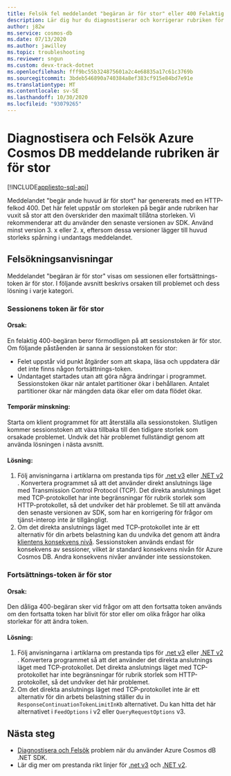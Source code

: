 ```yaml
---
title: Felsök fel meddelandet "begäran är för stor" eller 400 Felaktig begäran i Azure Cosmos DB
description: Lär dig hur du diagnostiserar och korrigerar rubriken för ett stort undantag för begäran.
author: j82w
ms.service: cosmos-db
ms.date: 07/13/2020
ms.author: jawilley
ms.topic: troubleshooting
ms.reviewer: sngun
ms.custom: devx-track-dotnet
ms.openlocfilehash: fff9bc55b324875601a2c4e68835a17c61c3769b
ms.sourcegitcommit: 3bdeb546890a740384a8ef383cf915e84bd7e91e
ms.translationtype: MT
ms.contentlocale: sv-SE
ms.lasthandoff: 10/30/2020
ms.locfileid: "93079265"
---
```

# <a name="diagnose-and-troubleshoot-azure-cosmos-db-request-header-too-large-message"></a>Diagnostisera och Felsök Azure Cosmos DB meddelande rubriken är för stor
[!INCLUDE[appliesto-sql-api](includes/appliesto-sql-api.md)]

Meddelandet "begär ande huvud är för stort" har genererats med en HTTP-felkod 400. Det här felet uppstår om storleken på begär ande rubriken har vuxit så stor att den överskrider den maximalt tillåtna storleken. Vi rekommenderar att du använder den senaste versionen av SDK. Använd minst version 3. x eller 2. x, eftersom dessa versioner lägger till huvud storleks spårning i undantags meddelandet.

## <a name="troubleshooting-steps"></a>Felsökningsanvisningar
Meddelandet "begäran är för stor" visas om sessionen eller fortsättnings-token är för stor. I följande avsnitt beskrivs orsaken till problemet och dess lösning i varje kategori.

### <a name="session-token-is-too-large"></a>Sessionens token är för stor

#### <a name="cause"></a>Orsak:
En felaktig 400-begäran beror förmodligen på att sessionstoken är för stor. Om följande påståenden är sanna är sessionstoken för stor:

* Felet uppstår vid punkt åtgärder som att skapa, läsa och uppdatera där det inte finns någon fortsättnings-token.
* Undantaget startades utan att göra några ändringar i programmet. Sessionstoken ökar när antalet partitioner ökar i behållaren. Antalet partitioner ökar när mängden data ökar eller om data flödet ökar.

#### <a name="temporary-mitigation"></a>Temporär minskning: 
Starta om klient programmet för att återställa alla sessionstoken. Slutligen kommer sessionstoken att växa tillbaka till den tidigare storlek som orsakade problemet. Undvik det här problemet fullständigt genom att använda lösningen i nästa avsnitt.

#### <a name="solution"></a>Lösning:
1. Följ anvisningarna i artiklarna om prestanda tips för [.net v3](performance-tips-dotnet-sdk-v3-sql.md) eller [.NET v2](performance-tips.md) . Konvertera programmet så att det använder direkt anslutnings läge med Transmission Control Protocol (TCP). Det direkta anslutnings läget med TCP-protokollet har inte begränsningar för rubrik storlek som HTTP-protokollet, så det undviker det här problemet. Se till att använda den senaste versionen av SDK, som har en korrigering för frågor om tjänst-interop inte är tillgängligt.
1. Om det direkta anslutnings läget med TCP-protokollet inte är ett alternativ för din arbets belastning kan du undvika det genom att ändra [klientens konsekvens nivå](how-to-manage-consistency.md). Sessionstoken används endast för konsekvens av sessioner, vilket är standard konsekvens nivån för Azure Cosmos DB. Andra konsekvens nivåer använder inte sessionstoken.

### <a name="continuation-token-is-too-large"></a>Fortsättnings-token är för stor

#### <a name="cause"></a>Orsak:
Den dåliga 400-begäran sker vid frågor om att den fortsatta token används om den fortsatta token har blivit för stor eller om olika frågor har olika storlekar för att ändra token.
    
#### <a name="solution"></a>Lösning:
1. Följ anvisningarna i artiklarna om prestanda tips för [.net v3](performance-tips-dotnet-sdk-v3-sql.md) eller [.NET v2](performance-tips.md) . Konvertera programmet så att det använder det direkta anslutnings läget med TCP-protokollet. Det direkta anslutnings läget med TCP-protokollet har inte begränsningar för rubrik storlek som HTTP-protokollet, så det undviker det här problemet. 
1. Om det direkta anslutnings läget med TCP-protokollet inte är ett alternativ för din arbets belastning ställer du in `ResponseContinuationTokenLimitInKb` alternativet. Du kan hitta det här alternativet i `FeedOptions` i v2 eller `QueryRequestOptions` v3.

## <a name="next-steps"></a>Nästa steg
* [Diagnostisera och Felsök](troubleshoot-dot-net-sdk.md) problem när du använder Azure Cosmos dB .NET SDK.
* Lär dig mer om prestanda rikt linjer för [.net v3](performance-tips-dotnet-sdk-v3-sql.md) och [.NET v2](performance-tips.md).
